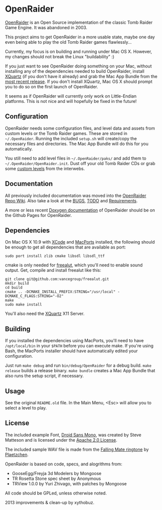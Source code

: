 # OpenRaider

[OpenRaider](http://openraider.sourceforge.net) is an Open Source implementation of the classic Tomb Raider Game Engine. It was abandoned in 2003.

This project aims to get OpenRaider in a more usable state, maybe one day even being able to play the old Tomb Raider games flawlessly...

Currently, my focus is on building and running under Mac OS X.
However, my changes should not break the Linux "buildability" :)

If you just want to see OpenRaider doing something on your Mac, without installing any of the dependencies needed to build OpenRaider, install [XQuartz](http://xquartz.macosforge.org/trac) (if you don't have it already) and grab the Mac App Bundle from the [most recent release](https://github.com/xythobuz/OpenRaider/releases).
If you don't install XQuartz, Mac OS X should prompt you to do so on the first launch of OpenRaider.

It seems as if OpenRaider will currently only work on Little-Endian platforms. This is not nice and will hopefully be fixed in the future!

## Configuration

OpenRaider needs some configuration files, and level data and assets from custom levels or the Tomb Raider games.
These are stored in `~/.OpenRaider`. Running the included `setup.sh` will create/copy the necessary files and directories. The Mac App Bundle will do this for you automatically.

You still need to add level files in `~/.OpenRaider/paks/` and add them to `~/.OpenRaider/OpenRaider.init`.
Dust off your old Tomb Raider CDs or grab some [custom levels](http://www.aspidetr.com/levels/yvel-woods-v1-5/) from the interwebs.

## Documentation

All previously included documentation was moved into the [OpenRaider Repo Wiki](https://github.com/xythobuz/OpenRaider/wiki/_pages).
Also take a look at the [BUGS](https://github.com/xythobuz/OpenRaider/wiki/Bugs), [TODO](https://github.com/xythobuz/OpenRaider/wiki/To-Do) and [Requirements](https://github.com/xythobuz/OpenRaider/wiki/Requirements).

A more or less recent [Doxygen documentation](http://xythobuz.github.io/OpenRaider/) of OpenRaider should be on the Github Pages for OpenRaider.

## Dependencies

On Mac OS X 10.9 with [XCode](https://developer.apple.com/xcode/) and [MacPorts](http://www.macports.org) installed, the following should be enough to get all dependencies that are available as port:

    sudo port install zlib cmake libsdl libsdl_ttf

cmake is only needed for [freealut](https://github.com/vancegroup/freealut), which you'll need to enable sound output.
Get, compile and install freealut like this:

    git clone git@github.com:vancegroup/freealut.git
    mkdir build
    cd build
    cmake .. -DCMAKE_INSTALL_PREFIX:STRING="/usr/local" -DCMAKE_C_FLAGS:STRING="-O2"
    make
    sudo make install

You'll also need the [XQuartz](http://xquartz.macosforge.org/trac) X11 Server.

## Building

If you installed the dependencies using MacPorts, you'll need to have `/opt/local/bin` in your `$PATH` before you can execute make.
If you're using Bash, the MacPorts installer should have automatically edited your configuration.

Just run `make debug` and run `bin/debug/OpenRaider` for a debug build.
`make release` builds a release binary.
`make bundle` creates a Mac App Bundle that also runs the setup script, if necessary.

## Usage

See the original `README.old` file. In the Main Menu, &lt;Esc&gt; will allow you to select a level to play.

## License

The included example Font, [Droid Sans Mono](http://www.droidfonts.com/licensing/), was created by Steve Matteson and is licensed under the [Apache 2.0 License](http://www.apache.org/licenses/LICENSE-2.0).

The included sample WAV file is made from the [Falling Mate ringtone](http://brechler-web.de/fallingmate/) by [Plaetzchen](http://plaetzchen.cc).

OpenRaider is based on code, specs, and alogrithms from:

+ GooseEgg/Freyja 3d Modelers by Mongoose
+ TR Rosetta Stone spec sheet by Anonymous
+ TRView 1.0.0 by Yuri Zhivago, with patches by Mongoose

All code should be GPLed, unless otherwise noted.

2013 improvements & clean-up by xythobuz.
